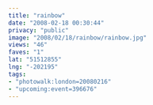 ```yaml
---
title: "rainbow"
date: "2008-02-18 00:30:44"
privacy: "public"
image: "2008/02/18/rainbow/rainbow.jpg"
views: "46"
faves: "1"
lat: "51512855"
lng: "-202195"
tags:
- "photowalk:london=20080216"
- "upcoming:event=396676"
---
```

<a href="/photos/2008/02/19/rainbow"></a>
